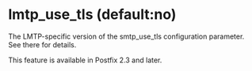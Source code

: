 # lmtp_use_tls (default:no) 

 The LMTP-specific version of the smtp_use_tls configuration
parameter.  See there for details. 

 This feature is available in Postfix 2.3 and later. 


